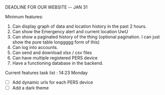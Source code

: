
DEADLINE FOR OUR WEBSITE -- JAN 31 

Minimum features:
1. Can display graph of data and location history in the past 2 hours.
2. Can show the Emergency alert and current location UwU
3. Can show a paginated history of the thing (optional pagination. I can just show the pure table longgggg form of this)
4. Can log into accounts.
5. Can send and download xlsx / csv files
6. Can have multiple registered PERS device
7. Have a functioning database in the backend.

Current features task list : 14:23 Monday
- [ ] Add dynamic urls for each PERS device
- [ ] Add a dark theme